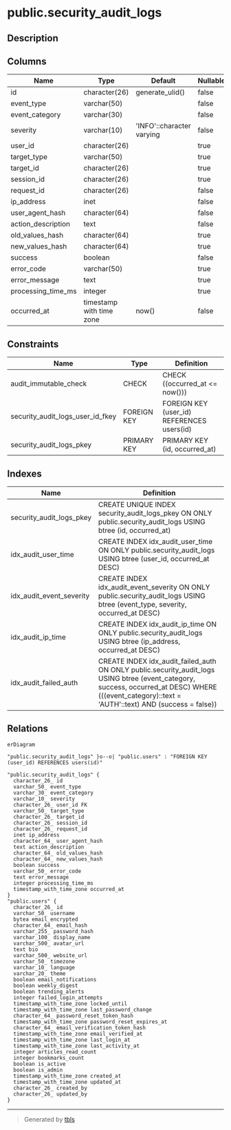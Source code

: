 # public.security_audit_logs

## Description

## Columns

| Name | Type | Default | Nullable | Children | Parents | Comment |
| ---- | ---- | ------- | -------- | -------- | ------- | ------- |
| id | character(26) | generate_ulid() | false |  |  |  |
| event_type | varchar(50) |  | false |  |  |  |
| event_category | varchar(30) |  | false |  |  |  |
| severity | varchar(10) | 'INFO'::character varying | false |  |  |  |
| user_id | character(26) |  | true |  | [public.users](public.users.md) |  |
| target_type | varchar(50) |  | true |  |  |  |
| target_id | character(26) |  | true |  |  |  |
| session_id | character(26) |  | true |  |  |  |
| request_id | character(26) |  | false |  |  |  |
| ip_address | inet |  | false |  |  |  |
| user_agent_hash | character(64) |  | false |  |  |  |
| action_description | text |  | false |  |  |  |
| old_values_hash | character(64) |  | true |  |  |  |
| new_values_hash | character(64) |  | true |  |  |  |
| success | boolean |  | false |  |  |  |
| error_code | varchar(50) |  | true |  |  |  |
| error_message | text |  | true |  |  |  |
| processing_time_ms | integer |  | true |  |  |  |
| occurred_at | timestamp with time zone | now() | false |  |  |  |

## Constraints

| Name | Type | Definition |
| ---- | ---- | ---------- |
| audit_immutable_check | CHECK | CHECK ((occurred_at <= now())) |
| security_audit_logs_user_id_fkey | FOREIGN KEY | FOREIGN KEY (user_id) REFERENCES users(id) |
| security_audit_logs_pkey | PRIMARY KEY | PRIMARY KEY (id, occurred_at) |

## Indexes

| Name | Definition |
| ---- | ---------- |
| security_audit_logs_pkey | CREATE UNIQUE INDEX security_audit_logs_pkey ON ONLY public.security_audit_logs USING btree (id, occurred_at) |
| idx_audit_user_time | CREATE INDEX idx_audit_user_time ON ONLY public.security_audit_logs USING btree (user_id, occurred_at DESC) |
| idx_audit_event_severity | CREATE INDEX idx_audit_event_severity ON ONLY public.security_audit_logs USING btree (event_type, severity, occurred_at DESC) |
| idx_audit_ip_time | CREATE INDEX idx_audit_ip_time ON ONLY public.security_audit_logs USING btree (ip_address, occurred_at DESC) |
| idx_audit_failed_auth | CREATE INDEX idx_audit_failed_auth ON ONLY public.security_audit_logs USING btree (event_category, success, occurred_at DESC) WHERE (((event_category)::text = 'AUTH'::text) AND (success = false)) |

## Relations

```mermaid
erDiagram

"public.security_audit_logs" }o--o| "public.users" : "FOREIGN KEY (user_id) REFERENCES users(id)"

"public.security_audit_logs" {
  character_26_ id
  varchar_50_ event_type
  varchar_30_ event_category
  varchar_10_ severity
  character_26_ user_id FK
  varchar_50_ target_type
  character_26_ target_id
  character_26_ session_id
  character_26_ request_id
  inet ip_address
  character_64_ user_agent_hash
  text action_description
  character_64_ old_values_hash
  character_64_ new_values_hash
  boolean success
  varchar_50_ error_code
  text error_message
  integer processing_time_ms
  timestamp_with_time_zone occurred_at
}
"public.users" {
  character_26_ id
  varchar_50_ username
  bytea email_encrypted
  character_64_ email_hash
  varchar_255_ password_hash
  varchar_100_ display_name
  varchar_500_ avatar_url
  text bio
  varchar_500_ website_url
  varchar_50_ timezone
  varchar_10_ language
  varchar_20_ theme
  boolean email_notifications
  boolean weekly_digest
  boolean trending_alerts
  integer failed_login_attempts
  timestamp_with_time_zone locked_until
  timestamp_with_time_zone last_password_change
  character_64_ password_reset_token_hash
  timestamp_with_time_zone password_reset_expires_at
  character_64_ email_verification_token_hash
  timestamp_with_time_zone email_verified_at
  timestamp_with_time_zone last_login_at
  timestamp_with_time_zone last_activity_at
  integer articles_read_count
  integer bookmarks_count
  boolean is_active
  boolean is_admin
  timestamp_with_time_zone created_at
  timestamp_with_time_zone updated_at
  character_26_ created_by
  character_26_ updated_by
}
```

---

> Generated by [tbls](https://github.com/k1LoW/tbls)
